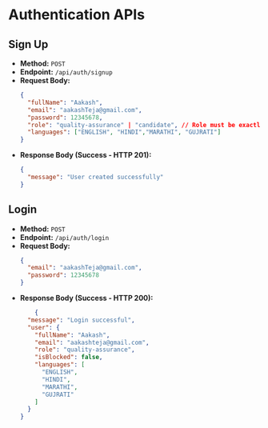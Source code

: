 # Authentication APIs

## Sign Up

* **Method:** `POST`
* **Endpoint:** `/api/auth/signup`
* **Request Body:**
    ```json
    {
      "fullName": "Aakash",
      "email": "aakashTeja@gmail.com",
      "password": 12345678,
      "role": "quality-assurance" | "candidate", // Role must be exactly "Quality-Assurance" or "Candidate"
      "languages": ["ENGLISH", "HINDI","MARATHI", "GUJRATI"]
    }
    ```
* **Response Body (Success - HTTP 201):**
    ```json
    {
      "message": "User created successfully"
    }
    ```

## Login

* **Method:** `POST`
* **Endpoint:** `/api/auth/login`
* **Request Body:**
    ```json
    {
      "email": "aakashTeja@gmail.com",
      "password": 12345678
    }
    ```
* **Response Body (Success - HTTP 200):**
    ```json
        {
      "message": "Login successful",
      "user": {
        "fullName": "Aakash",
        "email": "aakashteja@gmail.com",
        "role": "quality-assurance",
        "isBlocked": false,
        "languages": [
          "ENGLISH",
          "HINDI",
          "MARATHI",
          "GUJRATI"
        ]
      }
    }
    ```